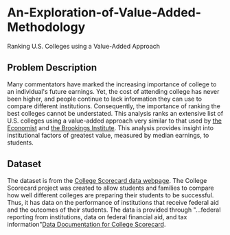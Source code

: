 # An-Exploration-of-Value-Added-Methodology
Ranking U.S. Colleges using a Value-Added Approach

## Problem Description
Many commentators have marked the increasing importance of college to an individual's future earnings. Yet, the cost of attending college has never been higher, and people continue to lack information they can use to compare different institutions. Consequently, the importance of ranking the best colleges cannot be understated. This analysis ranks an extensive list of U.S. colleges using a value-added approach very similar to that used by [the Economist](http://www.economist.com/blogs/graphicdetail/2015/10/value-university) and [the Brookings Institute](https://www.brookings.edu/wp-content/uploads/2015/04/BMPP_CollegeValueAdded.pdf). This analysis provides insight into institutional factors of greatest value, measured by median earnings, to students. 

## Dataset
The dataset is from the [College Scorecard data webpage](https://collegescorecard.ed.gov/data/). The College Scorecard project was created to allow students and families to compare how well different colleges are preparing their students to be successful. Thus, it has data on the performance of institutions that receive federal aid and the outcomes of their students. The data is provided through "...federal reporting from institutions, data on federal financial aid, and tax information"[Data Documentation for College Scorecard](https://www.brookings.edu/wp-content/uploads/2015/04/BMPP_CollegeValueAdded.pdf). 
